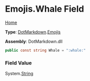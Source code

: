 # Emojis\.Whale Field

[Home](../../../README.md)

**Type**: [DotMarkdown](../../README.md)\.[Emojis](../README.md)

**Assembly**: DotMarkdown\.dll

```csharp
public const string Whale = ":whale:"
```

### Field Value

System\.[String](https://docs.microsoft.com/en-us/dotnet/api/system.string)